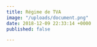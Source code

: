```yaml
---
title: Régime de TVA
image: "/uploads/document.png"
date: 2018-12-09 22:33:14 +0000
published: false

---
```

